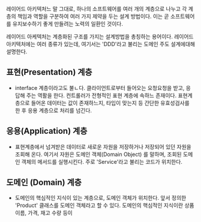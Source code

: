 
레이어드 아키텍처느 말 그대로, 하나의 소프트웨어를 여러 개의 계층으로 나누고 각 계층의 책임과 역할을 구분하여 여러 가지 제약을 두는 설계 방법이다. 이는 곧 소프트웨어를 유지보수하기 좋게 만들려는 노력의 일환인 것이다. 

레이어드 아케텍처는 계층화된 구조를 가지는 설계방법을 총칭하는 용어이다. 레이어드 아키텍처에는 여러 종류가 있는데, 여기서는 'DDD'라고 불리는 도메인 주도 설계에대해 설명한다.


## 표현(Presentation) 계층 
- interface 계층이라고도 불ㄴ다. 클라이언트로부터 들어오는 요청요청을 받고, 응답해 주는 역활을 한다. 컨트롤러가 전형적인 표현 계층에 속하느 존재이다. 표현계층으로 들어온 데이터는 값이 존재하느지, 타입이 맞는지 등 간단한 유효성검사를 한 후 응용 계층으로 처리를 넘긴다. 
## 응용(Application) 계층 
- 표현계층에서 넘겨받은 데이터로 새로운 자원을 저장하거나 저장되어 있던 자원을 조회해 온다. 여기서 자원은 도메인 객체(Domain Object) 를 말하며, 조회된 도메인 객체의 메서드를 실행시킨다. 주로 'Service'라고 불리는 코드가 위치한다. 
## 도메인 (Domain) 계층 
- 도메인의 핵심적인 지식이 있는 계층으로, 도메인 객체가 위치한다. 앞서 정의한 'Product' 클래스를 도메인 객체라고 할 수 있다. 도메인의 핵심적인 지식이란 상품 이름, 가격, 재고 수량 등이 
